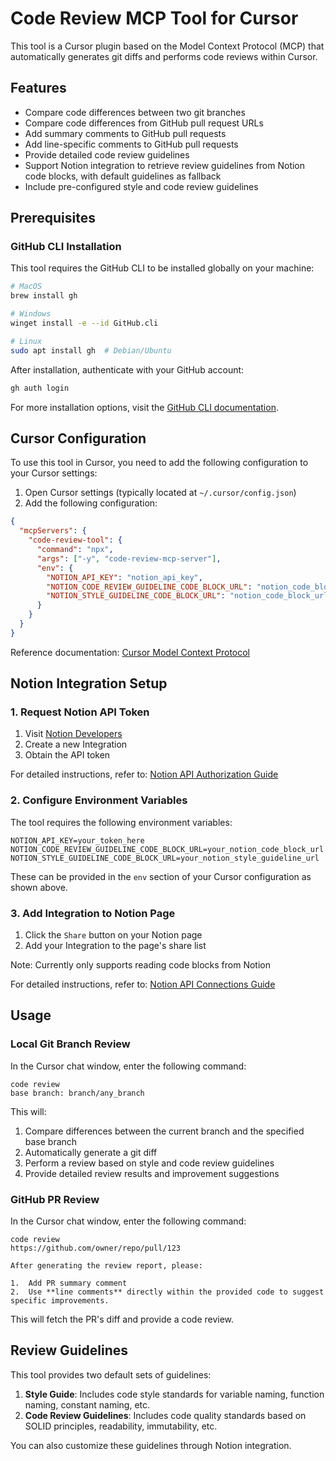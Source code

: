 # Code Review MCP Tool for Cursor

This tool is a Cursor plugin based on the Model Context Protocol (MCP) that automatically generates git diffs and performs code reviews within Cursor.

## Features

- Compare code differences between two git branches
- Compare code differences from GitHub pull request URLs
- Add summary comments to GitHub pull requests
- Add line-specific comments to GitHub pull requests
- Provide detailed code review guidelines
- Support Notion integration to retrieve review guidelines from Notion code blocks, with default guidelines as fallback
- Include pre-configured style and code review guidelines

## Prerequisites

### GitHub CLI Installation

This tool requires the GitHub CLI to be installed globally on your machine:

```bash
# MacOS
brew install gh

# Windows
winget install -e --id GitHub.cli

# Linux
sudo apt install gh  # Debian/Ubuntu
```

After installation, authenticate with your GitHub account:

```bash
gh auth login
```

For more installation options, visit the [GitHub CLI documentation](https://cli.github.com/manual/installation).

## Cursor Configuration

To use this tool in Cursor, you need to add the following configuration to your Cursor settings:

1. Open Cursor settings (typically located at `~/.cursor/config.json`)
2. Add the following configuration:

```json
{
  "mcpServers": {
    "code-review-tool": {
      "command": "npx",
      "args": ["-y", "code-review-mcp-server"],
      "env": {
        "NOTION_API_KEY": "notion_api_key",
        "NOTION_CODE_REVIEW_GUIDELINE_CODE_BLOCK_URL": "notion_code_block_url_here",
        "NOTION_STYLE_GUIDELINE_CODE_BLOCK_URL": "notion_code_block_url_here"
      }
    }
  }
}
```

Reference documentation: [Cursor Model Context Protocol](https://docs.cursor.com/context/model-context-protocol)

## Notion Integration Setup

### 1. Request Notion API Token

1. Visit [Notion Developers](https://developers.notion.com/)
2. Create a new Integration
3. Obtain the API token

For detailed instructions, refer to: [Notion API Authorization Guide](https://developers.notion.com/docs/authorization#internal-integration-auth-flow-set-up)

### 2. Configure Environment Variables

The tool requires the following environment variables:

```
NOTION_API_KEY=your_token_here
NOTION_CODE_REVIEW_GUIDELINE_CODE_BLOCK_URL=your_notion_code_block_url
NOTION_STYLE_GUIDELINE_CODE_BLOCK_URL=your_notion_style_guideline_url
```

These can be provided in the `env` section of your Cursor configuration as shown above.

### 3. Add Integration to Notion Page

1. Click the `Share` button on your Notion page
2. Add your Integration to the page's share list

Note: Currently only supports reading code blocks from Notion

For detailed instructions, refer to: [Notion API Connections Guide](https://www.notion.com/help/add-and-manage-connections-with-the-api)

## Usage

### Local Git Branch Review

In the Cursor chat window, enter the following command:

```
code review
base branch: branch/any_branch
```

This will:

1. Compare differences between the current branch and the specified base branch
2. Automatically generate a git diff
3. Perform a review based on style and code review guidelines
4. Provide detailed review results and improvement suggestions

### GitHub PR Review

In the Cursor chat window, enter the following command:

```
code review
https://github.com/owner/repo/pull/123

After generating the review report, please:

1.  Add PR summary comment
2.  Use **line comments** directly within the provided code to suggest specific improvements.
```

This will fetch the PR's diff and provide a code review.

## Review Guidelines

This tool provides two default sets of guidelines:

1. **Style Guide**: Includes code style standards for variable naming, function naming, constant naming, etc.
2. **Code Review Guidelines**: Includes code quality standards based on SOLID principles, readability, immutability, etc.

You can also customize these guidelines through Notion integration.
